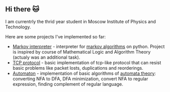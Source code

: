 ## Hi there 🐱

I am currentrly the thrid year student in Moscow Institute of Physics and Technology.

Here are some projects I've implemented so far:
- [Markov interpreter](https://github.com/NewLul/markov-interpreter) - interpreter for [markov algorithms](https://en.wikipedia.org/wiki/Markov_algorithm) on python. Project is inspired by course of Mathematical Logic and Algorithm Theory (actualy was an additional task).
- [TCP protocol](https://github.com/NewLul/course-networks-mipt/tree/main/hw/1_tcp) - basic implementation of tcp-like protocol that can resist basic problems like packet losts, duplications and reorderings.
- [Automaton](https://github.com/NewLul/automaton) - implementation of basic algorithms of [automata theory](https://en.wikipedia.org/wiki/Automata_theory): converting NFA to DFA, DFA minimization, convert NFA to regular expression, finding complement of regular language.

<!--
**NewLul/NewLul** is a ✨ _special_ ✨ repository because its `README.md` (this file) appears on your GitHub profile.

Here are some ideas to get you started:

- 🔭 I’m currently working on ...
- 🌱 I’m currently learning ...
- 👯 I’m looking to collaborate on ...
- 🤔 I’m looking for help with ...
- 💬 Ask me about ...
- 📫 How to reach me: ...
- 😄 Pronouns: ...
- ⚡ Fun fact: ...
-->
